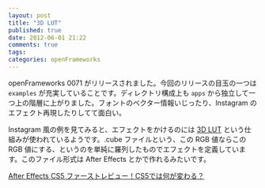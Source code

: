 ```yaml
---
layout: post
title: "3D LUT"
published: true
date: 2012-06-01 21:22
comments: true
tags: 
categories: openFrameworks 
---
```

openFrameworks 0071 がリリースされました。今回のリリースの目玉の一つは `examples` が充実していることです。ディレクトリ構成上も `apps` から独立して一つ上の階層に上がりました。フォントのベクター情報いじったり、Instagram のエフェクト再現したりしてて面白い。

Instagram 風の例を見てみると、エフェクトをかけるのには [3D LUT](http://en.wikipedia.org/wiki/3D_LUT) という仕組みが使われているようです。.cube ファイルという、この RGB 値ならこの RGB 値にする、というのを単純に羅列したものでエフェクトを定義しています。このファイル形式は After Effects とかで作れるみたいです。

[After Effects CS5 ファーストレビュー！CS5では何が変わる？](http://ae-users.com/jp/tips/2010/04/whats-new-after-effects-cs5/)

